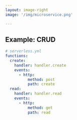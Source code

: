 ```yaml
---
layout: image-right
image: '/img/microservice.png'

---
```


## Example: CRUD

```yaml {all|3-4,9-10|3-4,9-10|5-8,11-14|5-8,11-14|all}
# serverless.yml
functions:
  create:
    handler: handler.create
    events:
      - http:
          method: post
          path: create
  read:
    handler: handler.read
    events:
      - http:
          method: get
          path: read
```

<arrow v-click="2" x1="330" y1="230" x2="600" y2="250" color="#00dbbd" width="3" arrowSize="1" />

<arrow v-click="2" x1="300" y1="330" x2="670" y2="250" color="#00dbbd" width="3" arrowSize="1" />

<arrow v-click="4" x1="250" y1="300" x2="700" y2="350" color="#00dbbd" width="3" arrowSize="1" />
